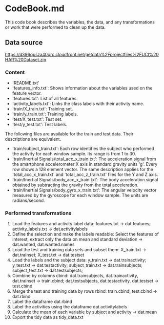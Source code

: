 # CodeBook.md
This code book describes the variables, the data, and any transformations or work that were performed to clean up the data.

## Data source
https://d396qusza40orc.cloudfront.net/getdata%2Fprojectfiles%2FUCI%20HAR%20Dataset.zip

### Content
+ 'README.txt'
+ 'features_info.txt': Shows information about the variables used on the feature vector.
+ 'features.txt': List of all features.
+ 'activity_labels.txt': Links the class labels with their activity name.
+ 'train/X_train.txt': Training set.
+ 'train/y_train.txt': Training labels.
+ 'test/X_test.txt': Test set.
+ 'test/y_test.txt': Test labels.

The following files are available for the train and test data. Their descriptions are equivalent. 
+ 'train/subject_train.txt': Each row identifies the subject who performed the activity for each window sample. Its range is from 1 to 30. 
+ 'train/Inertial Signals/total_acc_x_train.txt': The acceleration signal from the smartphone accelerometer X axis in standard gravity units 'g'. Every row shows a 128 element vector. The same description applies for the 'total_acc_x_train.txt' and 'total_acc_z_train.txt' files for the Y and Z axis. 
+ 'train/Inertial Signals/body_acc_x_train.txt': The body acceleration signal obtained by subtracting the gravity from the total acceleration. 
+ 'train/Inertial Signals/body_gyro_x_train.txt': The angular velocity vector measured by the gyroscope for each window sample. The units are radians/second. 

### Performed transformations
1. Load the features and activity label data: 
 features.txt -> dat.features; 
 activity_labels.txt -> dat.activitylabels
2. Define the selection and make the labels readable: 
 Select the features of interest, extract only the data on mean and standard deviation -> dat.wanted, dat.wanted.names
3. Load the test and training data sets and subset them: 
 X_train.txt -> dat.trainset; 
 X_test.txt -> dat.testset
4. Load the labels and the subject data: 
 y_train.txt -> dat.trainactivity; 
 y_test.txt -> dat.testactivity;
 subject_train.txt -> dat.trainsubjects; 
 subject_test.txt -> dat.testsubjects; 
5. Combine by columns cbind:
 dat.trainsubjects, dat.trainactivity, dat.trainset -> train.cbind;
 dat.testsubjects, dat.testactivity, dat.testset -> test.cbind
6. Merge the test and training data by rows rbind:
 train.cbind, test.cbind -> dat.rbind
7. Label the dataframe dat.rbind
8. Label the activities using the dataframe dat.activitylabels
9. Calculate the mean of each variable by subject and activity -> dat.mean
10. Export the tidy data as tidy_data.txt
